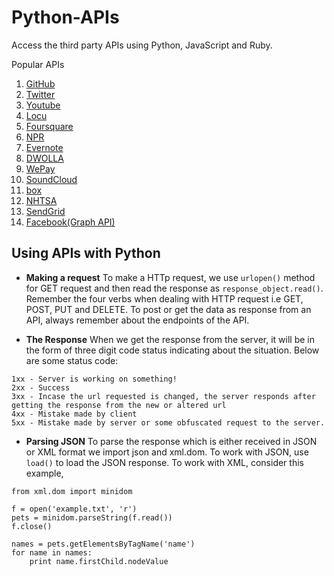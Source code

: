 # Python-APIs

Access the third party APIs using Python, JavaScript and Ruby.

Popular APIs

1. [GitHub](https://developer.github.com/)
2. [Twitter](https://dev.twitter.com/)
3. [Youtube](https://www.youtube.com/yt/dev/)
4. [Locu](https://dev.locu.com/)
5. [Foursquare](https://developer.foursquare.com/)
6. [NPR](www.npr.org/api/index)
7. [Evernote](https://dev.evernote.com/)
8. [DWOLLA](https://developers.dwolla.com/)
9. [WePay](https://www.wepay.com/developer)
10. [SoundCloud](https://developers.soundcloud.com/docs/api/guide)
11. [box](https://developer.box.com/)
12. [NHTSA](www.nhtsa.gov/webapi/Default.aspx?Recalls/API/83)
13. [SendGrid](https://sendgrid.com/docs/API_Reference/Web_API/)
14. [Facebook(Graph API)](https://developers.facebook.com/)

## Using APIs with Python

- **Making a request**
To make a HTTp request, we use ```urlopen()``` method for GET request and then read the response as ```response_object.read()```. Remember the four verbs when dealing with HTTP request i.e GET, POST, PUT and DELETE.
To post or get the data as response from an API, always remember about the endpoints of the API.

- **The Response**
When we get the response from the server, it will be in the form of three digit code status indicating about the situation.
Below are some status code:

``` 
1xx - Server is working on something!
2xx - Success
3xx - Incase the url requested is changed, the server responds after getting the response from the new or altered url
4xx - Mistake made by client
5xx - Mistake made by server or some obfuscated request to the server.
```

- **Parsing JSON**
To parse the response which is either received in JSON or XML format we import json and xml.dom. To work with JSON,
use ```load()``` to load the JSON response. To work with XML, consider this example,

```
from xml.dom import minidom

f = open('example.txt', 'r')
pets = minidom.parseString(f.read())
f.close()

names = pets.getElementsByTagName('name')
for name in names:
	print name.firstChild.nodeValue
```


